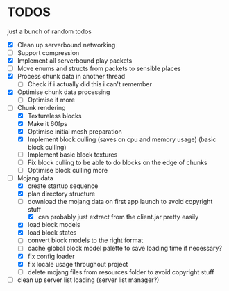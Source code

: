 # TODOS

just a bunch of random todos

- [x] Clean up serverbound networking
- [ ] Support compression
- [x] Implement all serverbound play packets
- [ ] Move enums and structs from packets to sensible places
- [x] Process chunk data in another thread
  - [ ] Check if i actually did this i can't remember
- [x] Optimise chunk data processing
  - [ ] Optimise it more
- [ ] Chunk rendering
  - [x] Textureless blocks
  - [x] Make it 60fps
  - [x] Optimise initial mesh preparation
  - [x] Implement block culling (saves on cpu and memory usage) (basic block culling)
  - [ ] Implement basic block textures
  - [ ] Fix block culling to be able to do blocks on the edge of chunks
  - [ ] Optimise block culling more
- [ ] Mojang data
  - [x] create startup sequence
  - [x] plan directory structure
  - [ ] download the mojang data on first app launch to avoid copyright stuff
    - [x] can probably just extract from the client.jar pretty easily
  - [x] load block models
  - [x] load block states
  - [ ] convert block models to the right format
  - [ ] cache global block model palette to save loading time if necessary?
  - [x] fix config loader
  - [x] fix locale usage throughout project
  - [ ] delete mojang files from resources folder to avoid copyright stuff
- [ ] clean up server list loading (server list manager?)